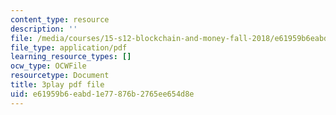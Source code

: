 ```yaml
---
content_type: resource
description: ''
file: /media/courses/15-s12-blockchain-and-money-fall-2018/e61959b6eabd1e77876b2765ee654d8e_iWpQpPbo7rM.pdf
file_type: application/pdf
learning_resource_types: []
ocw_type: OCWFile
resourcetype: Document
title: 3play pdf file
uid: e61959b6-eabd-1e77-876b-2765ee654d8e
---
```

